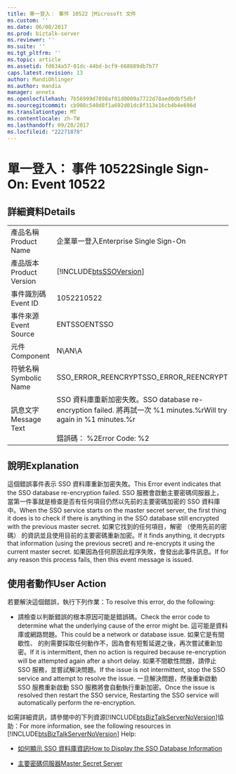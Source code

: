 ```yaml
---
title: 單一登入： 事件 10522 |Microsoft 文件
ms.custom: ''
ms.date: 06/08/2017
ms.prod: biztalk-server
ms.reviewer: ''
ms.suite: ''
ms.tgt_pltfrm: ''
ms.topic: article
ms.assetid: fd634a57-01dc-44bd-bcf9-668689db7b77
caps.latest.revision: 13
author: MandiOhlinger
ms.author: mandia
manager: anneta
ms.openlocfilehash: 7b56999d7898af01d0009a7722d78aed0dbf5dbf
ms.sourcegitcommit: cb908c540d8f1a692d01dc8f313e16cb4b4e696d
ms.translationtype: MT
ms.contentlocale: zh-TW
ms.lasthandoff: 09/20/2017
ms.locfileid: "22271878"
---
```

# <a name="single-sign-on-event-10522"></a><span data-ttu-id="0e25a-102">單一登入： 事件 10522</span><span class="sxs-lookup"><span data-stu-id="0e25a-102">Single Sign-On: Event 10522</span></span>
## <a name="details"></a><span data-ttu-id="0e25a-103">詳細資料</span><span class="sxs-lookup"><span data-stu-id="0e25a-103">Details</span></span>  
  
|||  
|-|-|  
|<span data-ttu-id="0e25a-104">產品名稱</span><span class="sxs-lookup"><span data-stu-id="0e25a-104">Product Name</span></span>|<span data-ttu-id="0e25a-105">企業單一登入</span><span class="sxs-lookup"><span data-stu-id="0e25a-105">Enterprise Single Sign-On</span></span>|  
|<span data-ttu-id="0e25a-106">產品版本</span><span class="sxs-lookup"><span data-stu-id="0e25a-106">Product Version</span></span>|[!INCLUDE[btsSSOVersion](../includes/btsssoversion-md.md)]|  
|<span data-ttu-id="0e25a-107">事件識別碼</span><span class="sxs-lookup"><span data-stu-id="0e25a-107">Event ID</span></span>|<span data-ttu-id="0e25a-108">10522</span><span class="sxs-lookup"><span data-stu-id="0e25a-108">10522</span></span>|  
|<span data-ttu-id="0e25a-109">事件來源</span><span class="sxs-lookup"><span data-stu-id="0e25a-109">Event Source</span></span>|<span data-ttu-id="0e25a-110">ENTSSO</span><span class="sxs-lookup"><span data-stu-id="0e25a-110">ENTSSO</span></span>|  
|<span data-ttu-id="0e25a-111">元件</span><span class="sxs-lookup"><span data-stu-id="0e25a-111">Component</span></span>|<span data-ttu-id="0e25a-112">N\A</span><span class="sxs-lookup"><span data-stu-id="0e25a-112">N\A</span></span>|  
|<span data-ttu-id="0e25a-113">符號名稱</span><span class="sxs-lookup"><span data-stu-id="0e25a-113">Symbolic Name</span></span>|<span data-ttu-id="0e25a-114">SSO_ERROR_REENCRYPT</span><span class="sxs-lookup"><span data-stu-id="0e25a-114">SSO_ERROR_REENCRYPT</span></span>|  
|<span data-ttu-id="0e25a-115">訊息文字</span><span class="sxs-lookup"><span data-stu-id="0e25a-115">Message Text</span></span>|<span data-ttu-id="0e25a-116">SSO 資料庫重新加密失敗。</span><span class="sxs-lookup"><span data-stu-id="0e25a-116">SSO database re-encryption failed.</span></span> <span data-ttu-id="0e25a-117">將再試一次 %1 minutes.%r</span><span class="sxs-lookup"><span data-stu-id="0e25a-117">Will try again in %1 minutes.%r</span></span><br /><br /> <span data-ttu-id="0e25a-118">錯誤碼： %2</span><span class="sxs-lookup"><span data-stu-id="0e25a-118">Error Code: %2</span></span>|  
  
## <a name="explanation"></a><span data-ttu-id="0e25a-119">說明</span><span class="sxs-lookup"><span data-stu-id="0e25a-119">Explanation</span></span>  
 <span data-ttu-id="0e25a-120">這個錯誤事件表示 SSO 資料庫重新加密失敗。</span><span class="sxs-lookup"><span data-stu-id="0e25a-120">This Error event indicates that the SSO database re-encryption failed.</span></span> <span data-ttu-id="0e25a-121">SSO 服務會啟動主要密碼伺服器上，當第一件事就是檢查是否有任何項目仍然以先前的主要密碼加密的 SSO 資料庫中。</span><span class="sxs-lookup"><span data-stu-id="0e25a-121">When the SSO service starts on the master secret server, the first thing it does is to check if there is anything in the SSO database still encrypted with the previous master secret.</span></span> <span data-ttu-id="0e25a-122">如果它找到的任何項目，解密 （使用先前的密碼） 的資訊並且使用目前的主要密碼重新加密。</span><span class="sxs-lookup"><span data-stu-id="0e25a-122">If it finds anything, it decrypts that information (using the previous secret) and re-encrypts it using the current master secret.</span></span> <span data-ttu-id="0e25a-123">如果因為任何原因此程序失敗，會發出此事件訊息。</span><span class="sxs-lookup"><span data-stu-id="0e25a-123">If for any reason this process fails, then this event message is issued.</span></span>  
  
## <a name="user-action"></a><span data-ttu-id="0e25a-124">使用者動作</span><span class="sxs-lookup"><span data-stu-id="0e25a-124">User Action</span></span>  
 <span data-ttu-id="0e25a-125">若要解決這個錯誤，執行下列作業：</span><span class="sxs-lookup"><span data-stu-id="0e25a-125">To resolve this error, do the following:</span></span>  
  
-   <span data-ttu-id="0e25a-126">請檢查以判斷錯誤的根本原因可能是錯誤碼。</span><span class="sxs-lookup"><span data-stu-id="0e25a-126">Check the error code to determine what the underlying cause of the error might be.</span></span> <span data-ttu-id="0e25a-127">這可能是資料庫或網路問題。</span><span class="sxs-lookup"><span data-stu-id="0e25a-127">This could be a network or database issue.</span></span> <span data-ttu-id="0e25a-128">如果它是有間歇性、 的則需要採取任何動作不，因為會有短暫延遲之後，再次嘗試重新加密。</span><span class="sxs-lookup"><span data-stu-id="0e25a-128">If it is intermittent, then no action is required because re-encryption will be attempted again after a short delay.</span></span> <span data-ttu-id="0e25a-129">如果不間歇性問題，請停止 SSO 服務，並嘗試解決問題。</span><span class="sxs-lookup"><span data-stu-id="0e25a-129">If the issue is not intermittent, stop the SSO service and attempt to resolve the issue.</span></span> <span data-ttu-id="0e25a-130">一旦解決問題，然後重新啟動 SSO 服務重新啟動 SSO 服務將會自動執行重新加密。</span><span class="sxs-lookup"><span data-stu-id="0e25a-130">Once the issue is resolved then restart the SSO service, Restarting the SSO service will automatically perform the re-encryption.</span></span>  
  
 <span data-ttu-id="0e25a-131">如需詳細資訊，請參閱中的下列資源[!INCLUDE[btsBizTalkServerNoVersion](../includes/btsbiztalkservernoversion-md.md)]協助：</span><span class="sxs-lookup"><span data-stu-id="0e25a-131">For more information, see the following resources in [!INCLUDE[btsBizTalkServerNoVersion](../includes/btsbiztalkservernoversion-md.md)] Help:</span></span>  
  
-   [<span data-ttu-id="0e25a-132">如何顯示 SSO 資料庫資訊</span><span class="sxs-lookup"><span data-stu-id="0e25a-132">How to Display the SSO Database Information</span></span>](../core/how-to-display-the-sso-database-information.md)  
  
-   [<span data-ttu-id="0e25a-133">主要密碼伺服器</span><span class="sxs-lookup"><span data-stu-id="0e25a-133">Master Secret Server</span></span>](../core/master-secret-server.md)